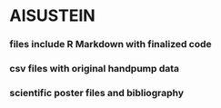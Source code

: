 # AISUSTEIN

### files include R Markdown with finalized code
### csv files with original handpump data
### scientific poster files and bibliography
